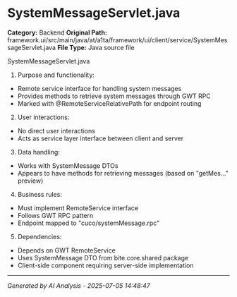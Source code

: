 # SystemMessageServlet.java

**Category:** Backend
**Original Path:** framework.ui/src/main/java/at/a1ta/framework/ui/client/service/SystemMessageServlet.java
**File Type:** Java source file

SystemMessageServlet.java
1. Purpose and functionality:
- Remote service interface for handling system messages
- Provides methods to retrieve system messages through GWT RPC
- Marked with @RemoteServiceRelativePath for endpoint routing

2. User interactions:
- No direct user interactions
- Acts as service layer interface between client and server

3. Data handling:
- Works with SystemMessage DTOs
- Appears to have methods for retrieving messages (based on "getMes..." preview)

4. Business rules:
- Must implement RemoteService interface
- Follows GWT RPC pattern
- Endpoint mapped to "cuco/systemMessage.rpc"

5. Dependencies:
- Depends on GWT RemoteService
- Uses SystemMessage DTO from bite.core.shared package
- Client-side component requiring server-side implementation

---
*Generated by AI Analysis - 2025-07-05 14:48:47*

